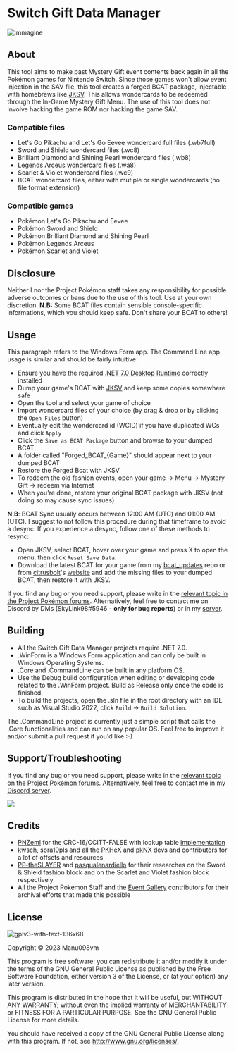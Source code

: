 # Switch Gift Data Manager
![immagine](https://github.com/Manu098vm/Switch-Gift-Data-Manager/assets/52102823/2c327c72-d34a-41c2-b912-fe290ea00446)

## About
This tool aims to make past Mystery Gift event contents back again in all the Pokémon games for Nintendo Switch.
Since those games won't allow event injection in the SAV file, this tool creates a forged BCAT package, injectable with homebrews like [JKSV](https://github.com/J-D-K/JKSV/releases).
This allows wondercards to be redeemed through the In-Game Mystery Gift Menu. The use of this tool does not involve hacking the game ROM nor hacking the game SAV. 

### Compatible files
* Let's Go Pikachu and Let's Go Eevee wondercard full files (.wb7full)
* Sword and Shield wondercard files (.wc8)
* Brilliant Diamond and Shining Pearl wondercard files (.wb8)
* Legends Arceus wondercard files (.wa8)
* Scarlet & Violet wondercard files (.wc9) 
* BCAT wondercard files, either with mutiple or single wondercards (no file format extension)

### Compatible games
* Pokémon Let's Go Pikachu and Eevee
* Pokémon Sword and Shield
* Pokémon Brilliant Diamond and Shining Pearl
* Pokémon Legends Arceus
* Pokémon Scarlet and Violet 

## Disclosure
Neither I nor the Project Pokémon staff takes any responsibility for possible adverse outcomes or bans due to the use of this tool. Use at your own discretion.
**N.B:** Some BCAT files contain sensible console-specific informations, which you should keep safe. Don't share your BCAT to others!

## Usage
This paragraph refers to the Windows Form app. The Command Line app usage is similar and should be fairly intuitive.
* Ensure you have the required [.NET 7.0 Desktop Runtime](https://dotnet.microsoft.com/en-us/download/dotnet/7.0) correctly installed
* Dump your game's BCAT with [JKSV](https://github.com/J-D-K/JKSV/releases) and keep some copies somewhere safe
* Open the tool and select your game of choice
* Import wondercard files of your choice (by drag & drop or by clicking the `Open Files` button)
* Eventually edit the wondercard id (WCID) if you have duplicated WCs and click `Apply`
* Click the `Save as BCAT Package` button and browse to your dumped BCAT
* A folder called "Forged_BCAT_{Game}" should appear next to your dumped BCAT
* Restore the Forged Bcat with JKSV
* To redeem the old fashion events, open your game -> Menu -> Mystery Gift -> redeem via Internet
* When you're done, restore your original BCAT package with JKSV (not doing so may cause sync issues)

**N.B**: BCAT Sync usually occurs between 12:00 AM (UTC) and 01:00 AM (UTC). I suggest to not follow this procedure during that timeframe to avoid a desync.
If you experience a desync, follow one of these methods to resync:
* Open JKSV, select BCAT, hover over your game and press X to open the menu, then click `Reset Save Data`. 
* Download the latest BCAT for your game from my [bcat_updates](https://github.com/Manu098vm/bcat_updates) repo or from [citrusbolt](https://github.com/citrusbolt)'s [website](http://citrusbolt.net/bcat/) and add the missing files to your dumped BCAT, then restore it with JKSV.

If you find any bug or you need support, please write in the [relevant topic in the Project Pokémon forums](https://projectpokemon.org/home/forums/topic/62491-switch-gift-data-manager-import-wondercards-into-switch-games-by-faking-bcat-packages/).
Alternatively, feel free to contact me on Discord by DMs (SkyLink98#5946 - **only for bug reports**) or in my [server](https://discord.gg/F9nMfvw9sS).

## Building
* All the Switch Gift Data Manager projects require .NET 7.0.
* .WinForm is a Windows Form application and can only be built in Windows Operating Systems. 
* .Core and .CommandLine can be built in any platform OS.
* Use the Debug build configuration when editing or developing code related to the .WinForm project. Build as Release only once the code is finished.
* To build the projects, open the .sln file in the root directory with an IDE such as Visual Studio 2022, click `Build` -> `Build Solution`.

The .CommandLine project is currently just a simple script that calls the .Core functionalities and can run on any popular OS. Feel free to improve it and/or submit a pull request if you'd like :-)

## Support/Troubleshooting
If you find any bug or you need support, please write in the [relevant topic on the Project Pokémon forums](https://projectpokemon.org/home/forums/topic/62491-switch-gift-data-manager-import-wondercards-into-switch-games-by-faking-bcat-packages/).
Alternatively, feel free to contact me in my [Discord server](https://discord.gg/yWveAjKbKt).

[<img src="https://canary.discordapp.com/api/guilds/693083823197519873/widget.png?style=banner2">](https://discord.gg/yWveAjKbKt)

## Credits
* [PNZeml](https://github.com/PNZeml) for the CRC-16/CCITT-FALSE with lookup table [implementation](https://gist.github.com/tijnkooijmans/10981093?permalink_comment_id=3996072#gistcomment-3996072)
* [kwsch](https://github.com/kwsch), [sora10pls](https://github.com/sora10pls) and all the [PKHeX](https://github.com/kwsch/PKHeX) and [pkNX](https://github.com/kwsch/pkNX) devs and contributors
for a lot of offsets and resources
* [PP-theSLAYER](https://github.com/PP-theSLAYER) and [pasqualenardiello](https://github.com/pasqualenardiello) for their researches on the Sword & Shield fashion block and on the Scarlet and Violet fashion block respectively
* All the Project Pokémon Staff and the [Event Gallery](https://github.com/projectpokemon/EventsGallery) contributors for their archival efforts that made this possible

## License
![gplv3-with-text-136x68](https://user-images.githubusercontent.com/52102823/199572700-4e02ed70-74ef-4d67-991e-3168d93aac0d.png)

Copyright © 2023 Manu098vm

This program is free software: you can redistribute it and/or modify
it under the terms of the GNU General Public License as published by
the Free Software Foundation, either version 3 of the License, or
(at your option) any later version.

This program is distributed in the hope that it will be useful,
but WITHOUT ANY WARRANTY; without even the implied warranty of
MERCHANTABILITY or FITNESS FOR A PARTICULAR PURPOSE.  See the
GNU General Public License for more details.

You should have received a copy of the GNU General Public License
along with this program.  If not, see <http://www.gnu.org/licenses/>.
